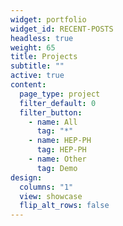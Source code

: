 ```yaml
---
widget: portfolio
widget_id: RECENT-POSTS
headless: true
weight: 65
title: Projects
subtitle: ""
active: true
content:
  page_type: project
  filter_default: 0
  filter_button:
    - name: All
      tag: "*"
    - name: HEP-PH
      tag: HEP-PH
    - name: Other
      tag: Demo
design:
  columns: "1"
  view: showcase
  flip_alt_rows: false
---
```

